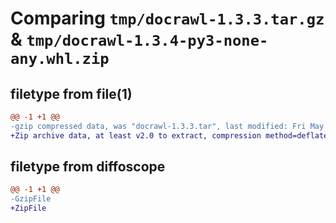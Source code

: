 # Comparing `tmp/docrawl-1.3.3.tar.gz` & `tmp/docrawl-1.3.4-py3-none-any.whl.zip`

## filetype from file(1)

```diff
@@ -1 +1 @@
-gzip compressed data, was "docrawl-1.3.3.tar", last modified: Fri May 24 13:04:32 2024, max compression
+Zip archive data, at least v2.0 to extract, compression method=deflate
```

## filetype from diffoscope

```diff
@@ -1 +1 @@
-GzipFile
+ZipFile
```

